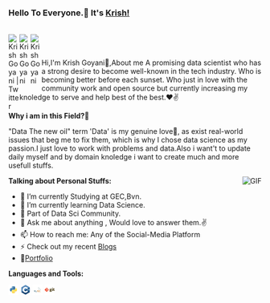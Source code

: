 
### Hello To Everyone.👋 It's [Krish!](https://my-personal-website.goyani.repl.co/)

<br/>


<a href="https://twitter.com/BraxWiper?t=ZJW47DgtrTKekt0xvwGKlQ&s=08">
<img align="left" alt="Krish Goyani | Twitter" width="22px" src="https://cdn.jsdelivr.net/npm/simple-icons@v3/icons/twitter.svg" />
</a>
<a href="https://www.linkedin.com/in/krish-goyani-433969268/">
<img align="left" alt="Krish Goyani" width="22px" src="https://cdn.jsdelivr.net/npm/simple-icons@v3/icons/linkedin.svg" />
</a>
<a href="https://medium.com/@krishgoyani1137">
<img align="left" alt="Krish Goyani" width="22px" src="https://cdn.jsdelivr.net/npm/simple-icons@v3/icons/medium.svg" />
</a>
<br />

<br />

Hi,I'm Krish Goyani🙌,About me A promising data scientist who has a strong desire to become well-known in the tech industry. Who is becoming better before each sunset. Who just in love with the community work and open source but currently increasing my knoledge to serve and help best of the best.❤✌

**Why i am in this Field?🤔**

"Data The new oil" term 'Data' is my genuine love💝, as exist real-world issues that beg me to fix them, which is why I chose data science as my passion.I just love to work with problems and data.Also i want't to update daily myself and by domain knoledge i want to create much and more usefull stuffs.

<img align="right" alt="GIF" src="https://media.giphy.com/media/HUplkVCPY7jTW/giphy.gif" />


**Talking about Personal Stuffs:**

- 🔭 I’m currently Studying at GEC,Bvn.
- 🌱 I’m currently learning Data Science.
- 👯 Part of Data Sci Community.
- 💬 Ask me about anything , Would love to answer them.✌
- 📫 How to reach me: Any of the Social-Media Platform 
- ⚡ Check out my recent [Blogs](https://medium.com/@krishgoyani1137)
- 📝[Portfolio](https://replit.com/@goyani)





**Languages and Tools:**


<code><img height="20" src="https://raw.githubusercontent.com/github/explore/80688e429a7d4ef2fca1e82350fe8e3517d3494d/topics/python/python.png"></code>
<code><img height="20" src="https://raw.githubusercontent.com/github/explore/80688e429a7d4ef2fca1e82350fe8e3517d3494d/topics/cpp/cpp.png"></code>
<code><img height="20" src="https://raw.githubusercontent.com/github/explore/80688e429a7d4ef2fca1e82350fe8e3517d3494d/topics/mysql/mysql.png"></code>
<code><img height="20" src="https://raw.githubusercontent.com/github/explore/80688e429a7d4ef2fca1e82350fe8e3517d3494d/topics/git/git.png"></code>

